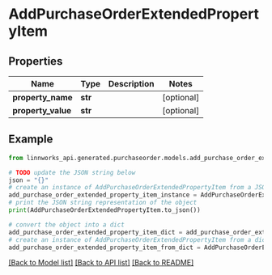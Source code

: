 # AddPurchaseOrderExtendedPropertyItem


## Properties

Name | Type | Description | Notes
------------ | ------------- | ------------- | -------------
**property_name** | **str** |  | [optional] 
**property_value** | **str** |  | [optional] 

## Example

```python
from linnworks_api.generated.purchaseorder.models.add_purchase_order_extended_property_item import AddPurchaseOrderExtendedPropertyItem

# TODO update the JSON string below
json = "{}"
# create an instance of AddPurchaseOrderExtendedPropertyItem from a JSON string
add_purchase_order_extended_property_item_instance = AddPurchaseOrderExtendedPropertyItem.from_json(json)
# print the JSON string representation of the object
print(AddPurchaseOrderExtendedPropertyItem.to_json())

# convert the object into a dict
add_purchase_order_extended_property_item_dict = add_purchase_order_extended_property_item_instance.to_dict()
# create an instance of AddPurchaseOrderExtendedPropertyItem from a dict
add_purchase_order_extended_property_item_from_dict = AddPurchaseOrderExtendedPropertyItem.from_dict(add_purchase_order_extended_property_item_dict)
```
[[Back to Model list]](../README.md#documentation-for-models) [[Back to API list]](../README.md#documentation-for-api-endpoints) [[Back to README]](../README.md)


